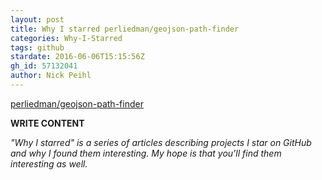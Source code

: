 ```yaml
---
layout: post
title: Why I starred perliedman/geojson-path-finder
categories: Why-I-Starred
tags: github
stardate: 2016-06-06T15:15:56Z
gh_id: 57132041
author: Nick Peihl
---
```


[perliedman/geojson-path-finder](star.repo.html_url)

**WRITE CONTENT**

*"Why I starred" is a series of articles describing projects I star on GitHub and why I found them interesting. My hope is that you'll find them interesting as well.*

